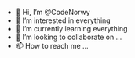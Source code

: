 - 👋 Hi, I’m @CodeNorwy
- 👀 I’m interested in everything
- 🌱 I’m currently learning everything
- 💞️ I’m looking to collaborate on ...
- 📫 How to reach me ...

<!---
CodeNorwy/CodeNorwy is a ✨ special ✨ repository because its `README.md` (this file) appears on your GitHub profile.
You can click the Preview link to take a look at your changes.
--->
